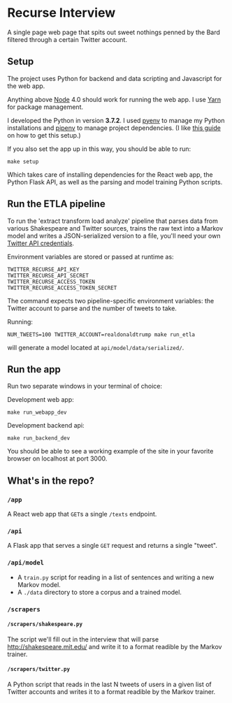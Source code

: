 # Recurse Interview

A single page web page that spits out sweet nothings penned by the Bard filtered through a certain Twitter account.

## Setup

The project uses Python for backend and data scripting and Javascript for the web app.

Anything above [Node](https://nodejs.org/en/download/) 4.0 should work for running the web app. I use [Yarn](https://yarnpkg.com/lang/en/docs/install/#mac-stable) for package management.

I developed the Python in version **3.7.2**. I used [pyenv](https://github.com/pyenv/pyenv) to manage my Python installations and [pipenv](https://docs.pipenv.org/en/latest/install/) to manage project dependencies. (I like [this guide](https://hackernoon.com/reaching-python-development-nirvana-bb5692adf30c) on how to get this setup.)


If you also set the app up in this way, you should be able to run:

```
make setup
```

Which takes care of installing dependencies for the React web app, the Python Flask API, as well as the parsing and model training Python scripts.

## Run the ETLA pipeline

To run the 'extract transform load analyze' pipeline that parses data from various Shakespeare and Twitter sources, trains the raw text into a Markov model and writes a JSON-serialized version to a file, you'll need your own [Twitter API credentials](https://developer.twitter.com/en/apply-for-access.html).

Environment variables are stored or passed at runtime as: 

```
TWITTER_RECURSE_API_KEY
TWITTER_RECURSE_API_SECRET
TWITTER_RECURSE_ACCESS_TOKEN
TWITTER_RECURSE_ACCESS_TOKEN_SECRET
```


The command expects two pipeline-specific environment variables: the Twitter account to parse and the number of tweets to take.

Running:

```
NUM_TWEETS=100 TWITTER_ACCOUNT=realdonaldtrump make run_etla
```

will generate a model located at `api/model/data/serialized/`.

## Run the app

Run two separate windows in your terminal of choice:

Development web app:
```
make run_webapp_dev
```

Development backend api:

```
make run_backend_dev
```

You should be able to see a working example of the site in your favorite browser on localhost at port 3000.

## What's in the repo?

### `/app`
A React web app that `GET`s a single `/texts` endpoint.

### `/api`
A Flask app that serves a single `GET` request and returns a single "tweet".

### `/api/model`
* A `train.py` script for reading in a list of sentences and writing a new Markov model.
* A `./data` directory to store a corpus and a trained model.


### `/scrapers`

#### `/scrapers/shakespeare.py`
The script we'll fill out in the interview that will parse http://shakespeare.mit.edu/ and write it to a format readible by the Markov trainer.

#### `/scrapers/twitter.py`
A Python script that reads in the last N tweets of users in a given list of Twitter accounts and writes it to a format readible by the Markov trainer.
